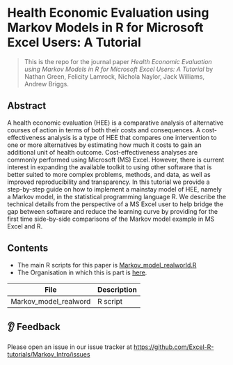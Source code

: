 # Health Economic Evaluation using Markov Models in R for Microsoft Excel Users: A Tutorial

> This is the repo for the journal paper _Health Economic Evaluation using Markov Models in R for Microsoft Excel Users: A Tutorial_ by 
Nathan Green, Felicity Lamrock, Nichola Naylor, Jack Williams, Andrew Briggs.

## Abstract
A health economic evaluation (HEE) is a comparative analysis of alternative courses of action in terms of both their costs and consequences. A cost-effectiveness analysis is a type of HEE that compares one intervention to one or more alternatives by estimating how much it costs to gain an additional unit of health outcome. Cost-effectiveness analyses are commonly performed using Microsoft (MS) Excel. However, there is current interest in expanding the available toolkit to using other software that is better suited to more complex problems, methods, and data, as well as improved reproducibility and transparency. In this tutorial we provide a step-by-step guide on how to implement a mainstay model of HEE, namely a Markov model, in the statistical programming language R. We describe the technical details from the perspective of a MS Excel user to help bridge the gap between software and reduce the learning curve by providing for the first time side-by-side comparisons of the Markov model example in MS Excel and R.

## Contents

* The main R scripts for this paper is [Markov_model_realworld.R](https://github.com/Excel-R-tutorials/Markov_Intro/blob/main/Markov_model_realworld.R)
* The Organisation in which this is part is [here](https://github.com/Excel-R-tutorials).

File | Description
-----|------------
Markov_model_realword | R script


## 👂 Feedback

Please open an issue in our issue tracker at
https://github.com/Excel-R-tutorials/Markov_Intro/issues
